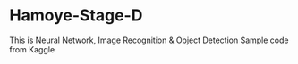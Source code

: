 # Hamoye-Stage-D
This is Neural Network, Image Recognition &amp; Object Detection Sample code from Kaggle
